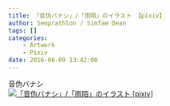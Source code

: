 ```yaml
---
title: 「音伪バナシ」/「雨陌」のイラスト 【pixiv】
author: Semprathlon / Simfae Dean
tags: []
categories:
	- Artwork
	- Pixiv
date: 2016-06-09 13:42:00
---
```

音伪バナシ<br />[<img width="1500" height="1060" style="display:none;" data-src="https://i.pximg.net/img-original/img/2016/06/09/13/42/26/57303253_p0.png" src="__ASSETS_HOST_NAME__/2017/04/57303253_p0.png" alt="「音伪バナシ」/「雨陌」のイラスト [pixiv]"/><img src="__ASSETS_HOST_NAME__/2017/04/57303253_p0_master1200.jpg" alt="「音伪バナシ」/「雨陌」のイラスト [pixiv]"/>](http://www.pixiv.net/member_illust.php?illust_id=57303253&amp;mode=medium)<br />

